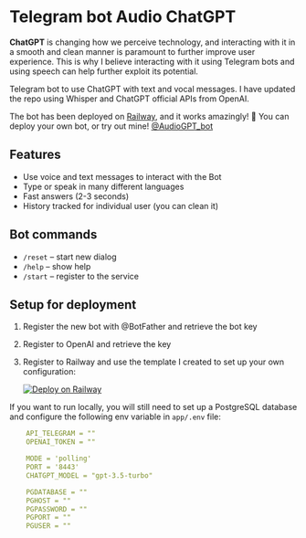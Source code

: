 # Telegram bot Audio ChatGPT

**ChatGPT** is changing how we perceive technology, and interacting with it in a smooth and clean manner is paramount to further improve user experience. This is why I believe interacting with it using Telegram bots and using speech can help further exploit its potential.

Telegram bot to use ChatGPT with text and vocal messages.
I have updated the repo using Whisper and ChatGPT official APIs from OpenAI. 

The bot has been deployed on [Railway](https://railway.app), and it works amazingly! 🚀
You can deploy your own bot, or try out mine! [@AudioGPT_bot](https://t.me/AudioGPT_bot)

## Features

* Use voice and text messages to interact with the Bot
* Type or speak in many different languages 
* Fast answers (2-3 seconds)
* History tracked for individual user (you can clean it)


## Bot commands

* `/reset` – start new dialog
* `/help` – show help
* `/start` – register to the service


## Setup for deployment

1. Register the new bot with @BotFather and retrieve the bot key
2. Register to OpenAI and retrieve the key
3. Register to Railway and use the template I created to set up your own configuration:

    [![Deploy on Railway](https://railway.app/button.svg)](https://railway.app/new/template/ENSB8w?referralCode=c9RZUJ)

If you want to run locally, you will still need to set up a PostgreSQL database and configure the following env variable in `app/.env` file:
```YAML
    API_TELEGRAM = ""
    OPENAI_TOKEN = ""

    MODE = 'polling'
    PORT = '8443'
    CHATGPT_MODEL = "gpt-3.5-turbo"

    PGDATABASE = ""
    PGHOST = ""
    PGPASSWORD = ""
    PGPORT = ""
    PGUSER = ""

```




